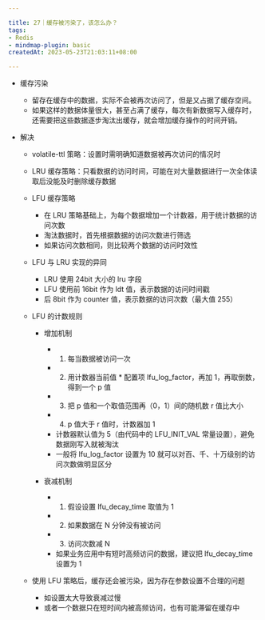 ```yaml
---

title: 27｜缓存被污染了，该怎么办？
tags:
- Redis
- mindmap-plugin: basic
createdAt: 2023-05-23T21:03:11+08:00

---
```


- 缓存污染

  - 留存在缓存中的数据，实际不会被再次访问了，但是又占据了缓存空间。
  - 如果这样的数据体量很大，甚至占满了缓存，每次有新数据写入缓存时，还需要把这些数据逐步淘汰出缓存，就会增加缓存操作的时间开销。

- 解决

  - volatile-ttl 策略：设置时需明确知道数据被再次访问的情况时
  - LRU 缓存策略：只看数据的访问时间，可能在对大量数据进行一次全体读取后没能及时删除缓存数据
  - LFU 缓存策略

    - 在 LRU 策略基础上，为每个数据增加一个计数器，用于统计数据的访问次数
    - 淘汰数据时，首先根据数据的访问次数进行筛选
    - 如果访问次数相同，则比较两个数据的访问时效性

  - LFU 与 LRU 实现的异同

    - LRU 使用 24bit 大小的 lru 字段
    - LFU 使用前 16bit 作为 ldt 值，表示数据的访问时间戳
    - 后 8bit 作为 counter 值，表示数据的访问次数（最大值 255）

  - LFU 的计数规则

    - 增加机制

      - 1. 每当数据被访问一次
      - 2. 用计数器当前值 * 配置项 lfu_log_factor，再加 1，再取倒数，得到一个 p 值
      - 3. 把 p 值和一个取值范围再（0，1）间的随机数 r 值比大小
      - 4. p 值大于 r 值时，计数器加 1
      - 计数器默认值为 5（由代码中的 LFU_INIT_VAL 常量设置），避免数据刚写入就被淘汰
      - 一般将 lfu_log_factor 设置为 10 就可以对百、千、十万级别的访问次数做明显区分

    - 衰减机制

      - 1. 假设设置 lfu_decay_time 取值为 1
      - 2. 如果数据在 N 分钟没有被访问
      - 3. 访问次数减 N
      - 如果业务应用中有短时高频访问的数据，建议把 lfu_decay_time 设置为 1

  - 使用 LFU 策略后，缓存还会被污染，因为存在参数设置不合理的问题

    - 如设置太大导致衰减过慢
    - 或者一个数据只在短时间内被高频访问，也有可能滞留在缓存中
